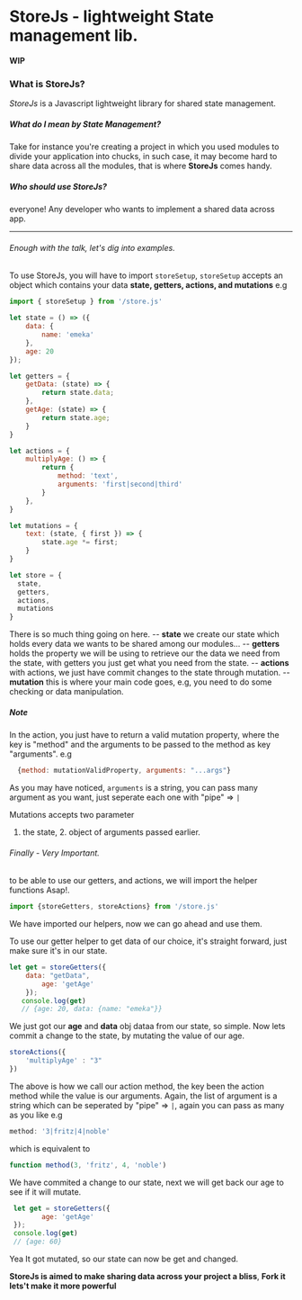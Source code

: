# StoreJs - lightweight State management lib.


**WIP**

### What is StoreJs?
_StoreJs_ is a Javascript lightweight library for shared state management.

  ##### What do I mean by *State Management?*
  Take for instance you're creating a project in which you used modules to divide your application into chucks,
  in such case, it may become hard to share data across all the modules, that is where **StoreJs** comes handy.
  
  ##### Who should use StoreJs?
  everyone! Any developer who wants to implement a shared data across app.
  
  ---------------------------------------------------------------------------------------------------------------------------------------------------------------------------------
  
  ###### Enough with the talk, let's dig into examples.
  
  To use StoreJs, you will have to import `storeSetup`,
  `storeSetup` accepts an object which contains your data **state, getters, actions, and mutations**
  e.g
  ```JAVASCRIPT
  import { storeSetup } from '/store.js'
  
  let state = () => ({
      data: {
          name: 'emeka'
      },
      age: 20
  });

  let getters = {
      getData: (state) => {
          return state.data;
      },
      getAge: (state) => {
          return state.age;
      }
  }

  let actions = {
      multiplyAge: () => {
          return {
              method: 'text',
              arguments: 'first|second|third'
          }
      },
  }

  let mutations = {
      text: (state, { first }) => {
          state.age *= first;
      }
  }
  
  let store = {
    state,
    getters,
    actions,
    mutations
  }
  ```
  
  There is so much thing going on here.
  -- **state** we create our state which holds every data we wants to be shared among our modules...
  -- **getters** holds the property we will be using to retrieve our the data we need from the state, with getters you just get what you need from the state.
  -- **actions** with actions, we just have commit changes to the state through mutation.
  -- **mutation** this is where your main code goes, e.g, you need to do some checking or data manipulation.
  
  ##### Note
  
  In the action, you just have to return a valid mutation property, where the key is "method" and the arguments to be passed to the method as key "arguments".
  e.g 
  ```JAVASCRIPT
    {method: mutationValidProperty, arguments: "...args"}
  ```
  As you may have noticed, `arguments` is a string, you can pass many argument as you want, just seperate each one with "pipe" => `|`
  
  Mutations accepts two parameter
  1. the state, 2. object of arguments passed earlier.
  
  ###### Finally - Very Important.
  
  to be able to use our getters, and actions, we will import the helper functions Asap!.
  ```JAVASCRIPT
  import {storeGetters, storeActions} from '/store.js'
  ```
  
  We have imported our helpers, now we can go ahead and use them.
  
  To use our getter helper to get data of our choice, it's straight forward, just make sure it's in our state.
  
  ```JAVASCRIPT
  let get = storeGetters({
      data: "getData",
          age: 'getAge'
      });
     console.log(get)
     // {age: 20, data: {name: "emeka"}}
 ```
     
  We just got our **age** and **data** obj dataa from our state, so simple.
  Now lets commit a change to the state, by mutating the value of our age.
  
  ```JAVASCRIPT
  storeActions({
      'multiplyAge' : "3"
  })
  ```
  
  The above is how we call our action method, the key been the action method while the value is our arguments. Again, the list of argument is a string which can be seperated by
  "pipe" => `|`, again you can pass as many as you like e.g 
  ```JAVASCRIPT 
  method: '3|fritz|4|noble'
  ``` 
  which is equivalent to 
  ```JAVASCRIPT 
  function method(3, 'fritz', 4, 'noble')
  ```
  
  We have commited a change to our state, next we will get back our age to see if it will mutate.
  
  ```JAVASCRIPT
   let get = storeGetters({
          age: 'getAge'
   });
   console.log(get)
   // {age: 60}
   ```


Yea It got mutated, so our state can now be get and changed.

**StoreJs is aimed to make sharing data across your project a bliss**, 
**Fork it lets't make it more powerful**
     
  
  
